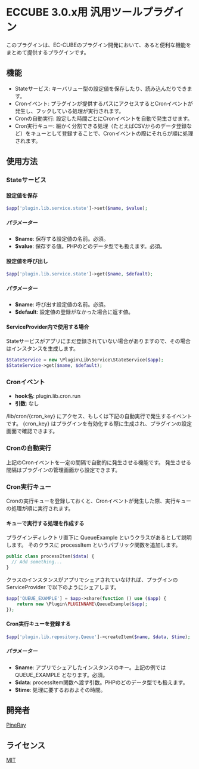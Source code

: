 ECCUBE 3.0.x用 汎用ツールプラグイン
====

このプラグインは、EC-CUBEのプラグイン開発において、あると便利な機能をまとめて提供するプラグインです。

## 機能

* Stateサービス: キーバリュー型の設定値を保存したり、読み込んだりできます。
* Cronイベント: プラグインが提供するパスにアクセスするとCronイベントが発生し、フックしている処理が実行されます。
* Cronの自動実行: 設定した時間ごとにCronイベントを自動で発生させます。
* Cron実行キュー: 細かく分割できる処理（たとえばCSVからのデータ登録など）をキューとして登録することで、Cronイベントの際にそれらが順に処理されます。

## 使用方法

### Stateサービス

#### 設定値を保存

```php
$app['plugin.lib.service.state']->set($name, $value);
```

##### パラメーター

* **$name**: 保存する設定値の名前。必須。
* **$value**: 保存する値。PHPのどのデータ型でも扱えます。必須。

#### 設定値を呼び出し

```php
$app['plugin.lib.service.state']->get($name, $default);
```

##### パラメーター

* **$name**: 呼び出す設定値の名前。必須。
* **$default**: 設定値の登録がなかった場合に返す値。

#### ServiceProvider内で使用する場合

Stateサービスがアプリにまだ登録されていない場合がありますので、その場合はインスタンスを生成します。

```php
$StateService = new \Plugin\Lib\Service\StateService($app);
$StateService->get($name, $default);
```

### Cronイベント

* **hook名**: plugin.lib.cron.run
* **引数**: なし

/lib/cron/{cron_key} にアクセス、もしくは下記の自動実行で発生するイベントです。
{cron_key} はプラグインを有効化する際に生成され、プラグインの設定画面で確認できます。

### Cronの自動実行

上記のCronイベントを一定の間隔で自動的に発生させる機能です。
発生させる間隔はプラグインの管理画面から設定できます。

### Cron実行キュー

Cronの実行キューを登録しておくと、Cronイベントが発生した際、実行キューの処理が順に実行されます。

#### キューで実行する処理を作成する

プラグインディレクトリ直下に QueueExample というクラスがあるとして説明します。
そのクラスに processItem というパブリック関数を追加します。

```php
public class processItem($data) {
  // Add something...
}
```

クラスのインスタンスがアプリでシェアされていなければ、プラグインの ServiceProvider で以下のようにシェアします。

```php
$app['QUEUE_EXAMPLE'] = $app->share(function () use ($app) {
    return new \Plugin\PLUGINNAME\QueueExample($app);
});
```

#### Cron実行キューを登録する

```php
$app['plugin.lib.repository.Queue']->createItem($name, $data, $time);
```

##### パラメーター

* **$name**: アプリでシェアしたインスタンスのキー。上記の例では QUEUE_EXAMPLE となります。必須。
* **$data**: processItem関数へ渡す引数。PHPのどのデータ型でも扱えます。
* **$time**: 処理に要するおおよその時間。

## 開発者

[PineRay](https://github.com/pineray)

## ライセンス

[MIT](https://github.com/pineray/Library-Plugin-for-ECCUBE/blob/master/LICENSE)
